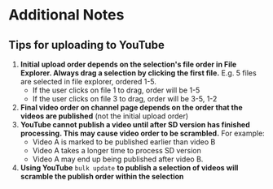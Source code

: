# Additional Notes

## Tips for uploading to YouTube

1. **Initial upload order depends on the selection's file order in File Explorer. Always drag a selection by clicking the first file.** E.g. 5 files are selected in file explorer, ordered 1-5. 
    * If the user clicks on file 1 to drag, order will be 1-5
    * If the user clicks on file 3 to drag, order will be 3-5, 1-2
2. **Final video order on channel page depends on the order that the videos are published** (not the initial upload order)
3. **YouTube cannot publish a video until after SD version has finished processing. This may cause video order to be scrambled.** For example:
    * Video A is marked to be published earlier than video B
    * Video A takes a longer time to process SD version
    * Video A may end up being published after video B.
4. **Using YouTube** `bulk update` **to publish a selection of videos will scramble the publish order within the selection**
